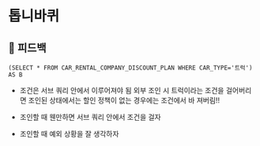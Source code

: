 # 톱니바퀴

## 📝 피드백

```mysql
(SELECT * FROM CAR_RENTAL_COMPANY_DISCOUNT_PLAN WHERE CAR_TYPE='트럭') AS B

```

- 조건은 서브 쿼리 안에서 이루어져야 됨 외부 조인 시 트럭이라는 조건을 걸어버리면 조인된 상태에서는 할인 정책이 없는 경우에는 조건에서 바 져버림!!

- 조인할 때 웬만하면 서브 쿼리 안에서 조건을 걸자
- 조인할 때 예외 상황을 잘 생각하자
